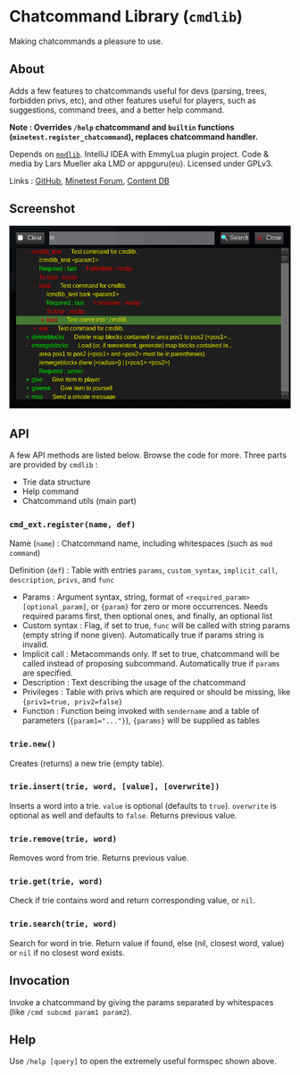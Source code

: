 # Chatcommand Library (`cmdlib`)
Making chatcommands a pleasure to use.

## About
Adds a few features to chatcommands useful for devs (parsing, trees, forbidden privs, etc),
and other features useful for players, such as suggestions, command trees, and a better help command.

**Note : Overrides `/help` chatcommand and `builtin` functions (`minetest.register_chatcommand`), replaces chatcommand handler.**

Depends on [`modlib`](https://github.com/appgurueu/modlib). IntelliJ IDEA with EmmyLua plugin project.
Code & media by Lars Mueller aka LMD or appguru(eu). Licensed under GPLv3.

Links : [GitHub](https://github.com/appgurueu/cmdlib), [Minetest Forum](https://forum.minetest.net/viewtopic.php?t=23055), [Content DB](https://content.minetest.net/packages/LMD/cmdlib/)

## Screenshot

![Screenshot](https://github.com/appgurueu/cmdlib/blob/master/screenshot.png)

## API

A few API methods are listed below. Browse the code for more.
Three parts are provided by `cmdlib` : 

* Trie data structure
* Help command
* Chatcommand utils (main part)

### `cmd_ext.register(name, def)`

Name (`name`) : Chatcommand name, including whitespaces (such as `mod command`)

Definition (`def`) : Table with entries `params`, `custom_syntax`, `implicit_call`, `description`, `privs`, and `func`

* Params : Argument syntax, string, format of `<required_param> [optional_param]`, or `{param}` for zero or more occurrences.
  Needs required params first, then optional ones, and finally, an optional list
* Custom syntax : Flag, if set to true, `func` will be called with string params (empty string if none given). Automatically true if params string is invalid.
* Implicit call : Metacommands only. If set to true, chatcommand will be called instead of proposing subcommand. Automatically true if `params` are specified.
* Description : Text describing the usage of the chatcommand
* Privileges : Table with privs which are required or should be missing, like `{priv1=true, priv2=false}`
* Function : Function being invoked with `sendername` and a table of parameters (`{param1="..."}`), `{params}` will be supplied as tables

### `trie.new()`

Creates (returns) a new trie (empty table).

### `trie.insert(trie, word, [value], [overwrite])`

Inserts a word into a trie. `value` is optional (defaults to `true`). 
`overwrite` is optional as well and defaults to `false`. Returns previous value.

### `trie.remove(trie, word)`

Removes word from trie. Returns previous value.

### `trie.get(trie, word)`

Check if trie contains word and return corresponding value, or `nil`.

### `trie.search(trie, word)`

Search for word in trie. Return value if found, else (nil, closest word, value) or `nil` if no closest word exists.

## Invocation

Invoke a chatcommand by giving the params separated by whitespaces (like `/cmd subcmd param1 param2`).

## Help

Use `/help [query]` to open the extremely useful formspec shown above.
